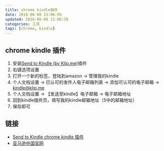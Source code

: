 ```yaml
---
title: chrome kindle插件
date: 2016-06-08 15:06:59
updated: 2016-06-08 15:06:59
categories: 工具
tags: [chrome, kindle]
---
```


## chrome kindle 插件

1. 安装[Send to Kindle (by Klip.me)](https://chrome.google.com/webstore/detail/ipkfnchcgalnafehpglfbommidgmalan)插件
2. 右键选项设置
3. 打开一个新的标签，登陆到amazon -> 管理我的kindle
4. 个人文档设置 -> 已认可的发件人电子邮箱列表 -> 添加可认可的电子邮箱 -> kindle@klip.me
5. 个人文档设置 -> 【发送至kindle】电子邮箱 -> 电子邮箱地址
6. 回到kindle插件页，填写我的kindle邮箱地址（5中的邮箱地址）
7. 保存即可

## 链接

- [Send to Kindle chrome kindle 插件](https://chrome.google.com/webstore/detail/ipkfnchcgalnafehpglfbommidgmalan)
- [亚马逊中国官网](https://www.amazon.cn/)
